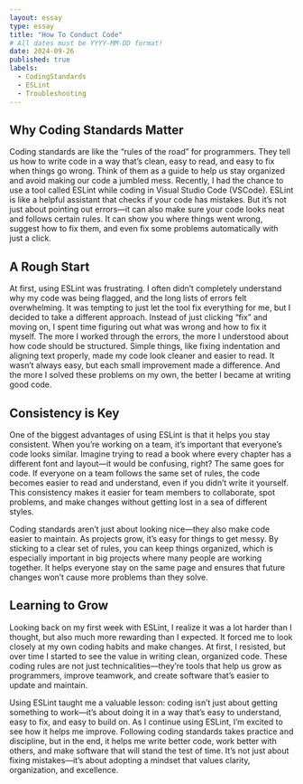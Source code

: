 ```yaml
---
layout: essay
type: essay
title: "How To Conduct Code"
# All dates must be YYYY-MM-DD format!
date: 2024-09-26
published: true
labels:
  - CodingStandards 
  - ESLint
  - Troubleshooting
---
```


## Why Coding Standards Matter

Coding standards are like the “rules of the road” for programmers. They tell us how to write code in a way that’s clean, easy to read, and easy to fix when things go wrong. Think of them as a guide to help us stay organized and avoid making our code a jumbled mess. Recently, I had the chance to use a tool called ESLint while coding in Visual Studio Code (VSCode). ESLint is like a helpful assistant that checks if your code has mistakes. But it’s not just about pointing out errors—it can also make sure your code looks neat and follows certain rules. It can show you where things went wrong, suggest how to fix them, and even fix some problems automatically with just a click.


## A Rough Start 

At first, using ESLint was frustrating. I often didn’t completely understand why my code was being flagged, and the long lists of errors felt overwhelming. It was tempting to just let the tool fix everything for me, but I decided to take a different approach. Instead of just clicking “fix” and moving on, I spent time figuring out what was wrong and how to fix it myself. The more I worked through the errors, the more I understood about how code should be structured. Simple things, like fixing indentation and aligning text properly, made my code look cleaner and easier to read. It wasn’t always easy, but each small improvement made a difference. And the more I solved these problems on my own, the better I became at writing good code.


## Consistency is Key

One of the biggest advantages of using ESLint is that it helps you stay consistent. When you’re working on a team, it’s important that everyone’s code looks similar. Imagine trying to read a book where every chapter has a different font and layout—it would be confusing, right? The same goes for code. If everyone on a team follows the same set of rules, the code becomes easier to read and understand, even if you didn’t write it yourself. This consistency makes it easier for team members to collaborate, spot problems, and make changes without getting lost in a sea of different styles.

Coding standards aren’t just about looking nice—they also make code easier to maintain. As projects grow, it’s easy for things to get messy. By sticking to a clear set of rules, you can keep things organized, which is especially important in big projects where many people are working together. It helps everyone stay on the same page and ensures that future changes won’t cause more problems than they solve.


## Learning to Grow

Looking back on my first week with ESLint, I realize it was a lot harder than I thought, but also much more rewarding than I expected. It forced me to look closely at my own coding habits and make changes. At first, I resisted, but over time I started to see the value in writing clean, organized code. These coding rules are not just technicalities—they’re tools that help us grow as programmers, improve teamwork, and create software that’s easier to update and maintain.

Using ESLint taught me a valuable lesson: coding isn’t just about getting something to work—it’s about doing it in a way that’s easy to understand, easy to fix, and easy to build on. As I continue using ESLint, I’m excited to see how it helps me improve. Following coding standards takes practice and discipline, but in the end, it helps me write better code, work better with others, and make software that will stand the test of time. It’s not just about fixing mistakes—it’s about adopting a mindset that values clarity, organization, and excellence.


